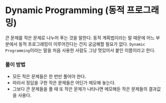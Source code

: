 # Dynamic Programming (동적 프로그래밍)
큰 문제를 작은 문제로 나누어 푸는 것을 말한다. 동적 계획법이라는 말 때문에 어느 부분에서 동적 프로그래밍이 이루어진다는 건지 궁금해할 필요가 없다. `Dynamic Programming`이라는 말을 처음 사용한 사람도 그냥 멋있어서 붙인 이름이라고 한다.

### 풀이 방법
- 모든 작은 문제들은 한 번만 풀어야 한다.
- 따라서 정답을 구한 작은 문제들은 어딘가 메모해 놓는다.
- 그보다 큰 문제들을 풀 때 또 작은 문제가 나타나면 메모해둔 작은 문제들의 결과값을 사용다.
